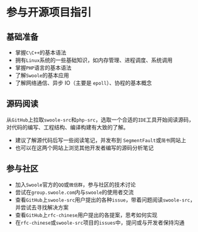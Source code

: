 # 参与开源项目指引

基础准备
-----
* 掌握`C\C++`的基本语法
* 拥有`Linux`系统的一些基础知识，如内存管理、进程调度、系统调用
* 掌握`PHP`语言的基本语法
* 了解`Swoole`的基本应用
* 了解网络通信、异步 IO（主要是 `epoll`）、协程的基本概念

源码阅读
-----
从`GitHub`上拉取`swoole-src`和`php-src`，选取一个合适的`IDE`工具开始阅读源码，对代码的编写、工程结构、编译构建有大致的了解。

* 建议了解源代码后写一些阅读笔记，并发布到 `SegmentFault`或`简书`网站上
* 也可以在这两个网站上浏览其他开发者编写的源码分析笔记

参与社区
-----
* 加入`Swoole`官方的`QQ`或`微信群`，参与社区的技术讨论
* 尝试在`group.swoole.com`内与`swoole`的使用者交流
* 查看`GitHub`上`swoole-src`用户提出的各种`issue`，带着问题阅读`swoole-src`，并尝试去寻找解决方案
* 查看`GitHub`上`rfc-chinese`用户提出的各提案，思考如何实现
* 在`rfc-chinese`或`swoole-src`项目的`issues`中，提问或与开发者保持沟通




